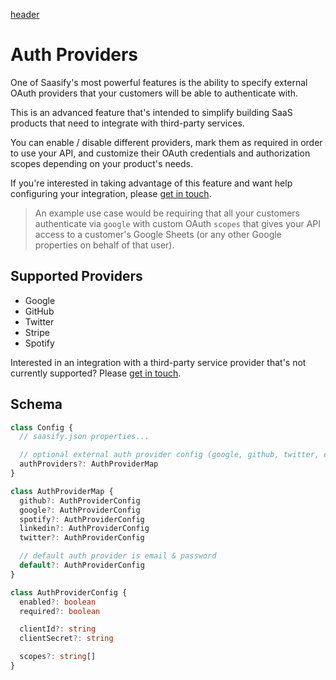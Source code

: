 [header](_header.md ':include')

# Auth Providers

One of Saasify's most powerful features is the ability to specify external OAuth providers that your customers will be able to authenticate with.

This is an advanced feature that's intended to simplify building SaaS products that need to integrate with third-party services.

You can enable / disable different providers, mark them as required in order to use your API, and customize their OAuth credentials and authorization scopes depending on your product's needs.

If you're interested in taking advantage of this feature and want help configuring your integration, please [get in touch](support.md).

> An example use case would be requiring that all your customers authenticate via `google` with custom OAuth `scopes` that gives your API access to a customer's Google Sheets (or any other Google properties on behalf of that user).

## Supported Providers

- Google
- GitHub
- Twitter
- Stripe
- Spotify

Interested in an integration with a third-party service provider that's not currently supported? Please [get in touch](support.md).

## Schema

```ts
class Config {
  // saasify.json properties...

  // optional external auth provider config (google, github, twitter, etc)
  authProviders?: AuthProviderMap
}

class AuthProviderMap {
  github?: AuthProviderConfig
  google?: AuthProviderConfig
  spotify?: AuthProviderConfig
  linkedin?: AuthProviderConfig
  twitter?: AuthProviderConfig

  // default auth provider is email & password
  default?: AuthProviderConfig
}

class AuthProviderConfig {
  enabled?: boolean
  required?: boolean

  clientId?: string
  clientSecret?: string

  scopes?: string[]
}
```

